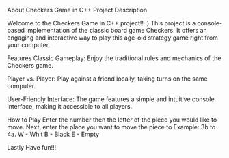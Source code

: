 About Checkers Game in C++
Project Description

Welcome to the Checkers Game in C++ project!! :) This project is a console-based implementation of the classic board game Checkers. It offers an engaging and interactive way to play this age-old strategy game right from your computer.

Features
Classic Gameplay: Enjoy the traditional rules and mechanics of the Checkers game.

Player vs. Player: Play against a friend locally, taking turns on the same computer.

User-Friendly Interface: The game features a simple and intuitive console interface, making it accessible to all players.

How to Play
Enter the number then the letter of the piece you would like to move.
Next, enter the place you want to move the piece to Example: 3b to 4a.
W - Whit
B - Black
E - Empty

Lastly
Have fun!!!
